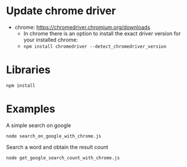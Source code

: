 # Update chrome driver

- chrome: https://chromedriver.chromium.org/downloads
  - In chrome there is an option to install the exact driver version for your installed chrome:
  - `npm install chromedriver --detect_chromedriver_version`

# Libraries

```
npm install
```

# Examples

A simple search on google

```
node search_on_google_with_chrome.js
```

Search a word and obtain the result count

```
node get_google_search_count_with_chrome.js
```
